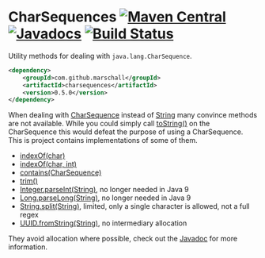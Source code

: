 CharSequences [![Maven Central](https://maven-badges.herokuapp.com/maven-central/com.github.marschall/charsequences/badge.svg)](https://maven-badges.herokuapp.com/maven-central/com.github.marschall/charsequences) [![Javadocs](http://www.javadoc.io/badge/com.github.marschall/charsequences.svg)](http://www.javadoc.io/doc/com.github.marschall/charsequences) [![Build Status](https://travis-ci.org/marschall/charsequences.svg?branch=master)](https://travis-ci.org/marschall/charsequences)
=============

Utility methods for dealing with `java.lang.CharSequence`. 

```xml
<dependency>
    <groupId>com.github.marschall</groupId>
    <artifactId>charsequences</artifactId>
    <version>0.5.0</version>
</dependency>
```

When dealing with [CharSequence](https://docs.oracle.com/javase/8/docs/api/java/lang/CharSequence.html) instead of [String](https://docs.oracle.com/javase/8/docs/api/java/lang/String.html) many convince methods are not available. While you could simply call [toString()](https://docs.oracle.com/javase/8/docs/api/java/lang/CharSequence.html#toString--) on the CharSequence this would defeat the purpose of using a CharSequence. This is project contains implementations of some of them.

 - [indexOf(char)](https://docs.oracle.com/javase/8/docs/api/java/lang/String.html#indexOf-int-)
 - [indexOf(char, int)](https://docs.oracle.com/javase/8/docs/api/java/lang/String.html#indexOf-int-int-)
 - [contains(CharSequence)](https://docs.oracle.com/javase/8/docs/api/java/lang/String.html#contains-java.lang.CharSequence-)
 - [trim()](https://docs.oracle.com/javase/8/docs/api/java/lang/String.html#trim--)
 - [Integer.parseInt(String)](https://docs.oracle.com/javase/8/docs/api/java/lang/Integer.html#parseInt-java.lang.String-), no longer needed in Java 9
 - [Long.parseLong(String)](https://docs.oracle.com/javase/8/docs/api/java/lang/Long.html#parseLong-java.lang.String-), no longer needed in Java 9
 - [String.split(String)](https://docs.oracle.com/javase/8/docs/api/java/lang/String.html#split-java.lang.String-), limited, only a single character is allowed, not a full regex
 - [UUID.fromString(String)](https://docs.oracle.com/javase/8/docs/api/java/util/UUID.html#fromString-java.lang.String-), no intermediary allocation
 
They avoid allocation where possible, check out the [Javadoc](http://www.javadoc.io/doc/com.github.marschall/charsequences) for more information.

